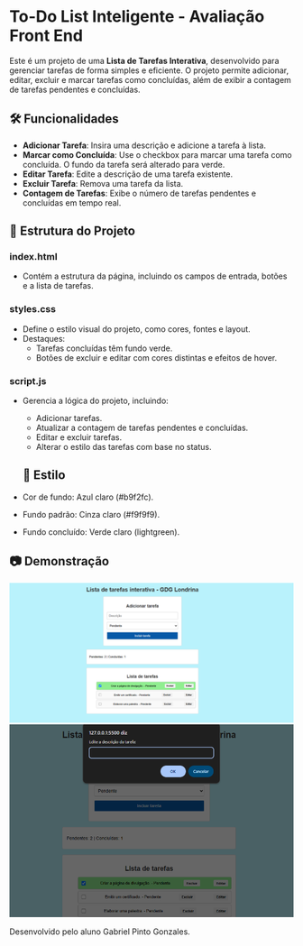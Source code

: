 # To-Do List Inteligente - Avaliação Front End

Este é um projeto de uma **Lista de Tarefas Interativa**, desenvolvido para gerenciar tarefas de forma simples e eficiente. O projeto permite adicionar, editar, excluir e marcar tarefas como concluídas, além de exibir a contagem de tarefas pendentes e concluídas.

## 🛠️ Funcionalidades

- **Adicionar Tarefa**: Insira uma descrição e adicione a tarefa à lista.
- **Marcar como Concluída**: Use o checkbox para marcar uma tarefa como concluída. O fundo da tarefa será alterado para verde.
- **Editar Tarefa**: Edite a descrição de uma tarefa existente.
- **Excluir Tarefa**: Remova uma tarefa da lista.
- **Contagem de Tarefas**: Exibe o número de tarefas pendentes e concluídas em tempo real.

## 📂 Estrutura do Projeto
### **index.html**
- Contém a estrutura da página, incluindo os campos de entrada, botões e a lista de tarefas.

### **styles.css**
- Define o estilo visual do projeto, como cores, fontes e layout.
- Destaques:
  - Tarefas concluídas têm fundo verde.
  - Botões de excluir e editar com cores distintas e efeitos de hover.

### **script.js**
- Gerencia a lógica do projeto, incluindo:
  - Adicionar tarefas.
  - Atualizar a contagem de tarefas pendentes e concluídas.
  - Editar e excluir tarefas.
  - Alterar o estilo das tarefas com base no status.

  ## 🎨 Estilo
- Cor de fundo: Azul claro (#b9f2fc).
- Fundo padrão: Cinza claro (#f9f9f9).
- Fundo concluído: Verde claro (lightgreen).

## 📷 Demonstração

<img alt="Demonstração do Projeto" src="home.png">
<img alt="Demonstração do Projeto" src="edit.png">

Desenvolvido pelo aluno Gabriel Pinto Gonzales.
